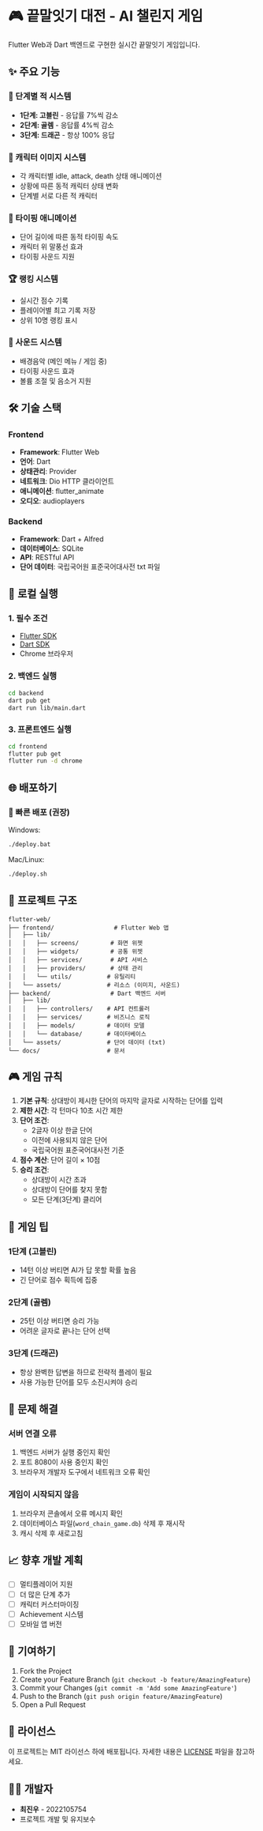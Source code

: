 # 🎮 끝말잇기 대전 - AI 챌린지 게임

Flutter Web과 Dart 백엔드로 구현한 실시간 끝말잇기 게임입니다.

## ✨ 주요 기능

### 🎯 단계별 적 시스템
- **1단계: 고블린** - 응답률 7%씩 감소
- **2단계: 골렘** - 응답률 4%씩 감소  
- **3단계: 드래곤** - 항상 100% 응답

### 🎨 캐릭터 이미지 시스템
- 각 캐릭터별 idle, attack, death 상태 애니메이션
- 상황에 따른 동적 캐릭터 상태 변화
- 단계별 서로 다른 적 캐릭터

### 🎪 타이핑 애니메이션
- 단어 길이에 따른 동적 타이핑 속도
- 캐릭터 위 말풍선 효과
- 타이핑 사운드 지원

### 🏆 랭킹 시스템
- 실시간 점수 기록
- 플레이어별 최고 기록 저장
- 상위 10명 랭킹 표시

### 🎵 사운드 시스템
- 배경음악 (메인 메뉴 / 게임 중)
- 타이핑 사운드 효과
- 볼륨 조절 및 음소거 지원

## 🛠️ 기술 스택

### Frontend
- **Framework**: Flutter Web
- **언어**: Dart
- **상태관리**: Provider
- **네트워크**: Dio HTTP 클라이언트
- **애니메이션**: flutter_animate
- **오디오**: audioplayers

### Backend
- **Framework**: Dart + Alfred
- **데이터베이스**: SQLite
- **API**: RESTful API
- **단어 데이터**: 국립국어원 표준국어대사전 txt 파일

## 🚀 로컬 실행

### 1. 필수 조건
- [Flutter SDK](https://flutter.dev/docs/get-started/install)
- [Dart SDK](https://dart.dev/get-dart)
- Chrome 브라우저

### 2. 백엔드 실행
```bash
cd backend
dart pub get
dart run lib/main.dart
```

### 3. 프론트엔드 실행
```bash
cd frontend
flutter pub get
flutter run -d chrome
```

## 🌐 배포하기

### 🚀 빠른 배포 (권장)
Windows:
```bash
./deploy.bat
```

Mac/Linux:
```bash
./deploy.sh
```


## 📁 프로젝트 구조

```
flutter-web/
├── frontend/                 # Flutter Web 앱
│   ├── lib/
│   │   ├── screens/         # 화면 위젯
│   │   ├── widgets/         # 공통 위젯
│   │   ├── services/        # API 서비스
│   │   ├── providers/       # 상태 관리
│   │   └── utils/          # 유틸리티
│   └── assets/             # 리소스 (이미지, 사운드)
├── backend/                 # Dart 백엔드 서버
│   ├── lib/
│   │   ├── controllers/    # API 컨트롤러
│   │   ├── services/       # 비즈니스 로직
│   │   ├── models/         # 데이터 모델
│   │   └── database/       # 데이터베이스
│   └── assets/             # 단어 데이터 (txt)
└── docs/                   # 문서
```

## 🎮 게임 규칙

1. **기본 규칙**: 상대방이 제시한 단어의 마지막 글자로 시작하는 단어를 입력
2. **제한 시간**: 각 턴마다 10초 시간 제한
3. **단어 조건**: 
   - 2글자 이상 한글 단어
   - 이전에 사용되지 않은 단어
   - 국립국어원 표준국어대사전 기준
4. **점수 계산**: 단어 길이 × 10점
5. **승리 조건**: 
   - 상대방이 시간 초과
   - 상대방이 단어를 찾지 못함
   - 모든 단계(3단계) 클리어

## 🎯 게임 팁

### 1단계 (고블린)
- 14턴 이상 버티면 AI가 답 못할 확률 높음
- 긴 단어로 점수 획득에 집중

### 2단계 (골렘)  
- 25턴 이상 버티면 승리 가능
- 어려운 글자로 끝나는 단어 선택

### 3단계 (드래곤)
- 항상 완벽한 답변을 하므로 전략적 플레이 필요
- 사용 가능한 단어를 모두 소진시켜야 승리

## 🐛 문제 해결

### 서버 연결 오류
1. 백엔드 서버가 실행 중인지 확인
2. 포트 8080이 사용 중인지 확인
3. 브라우저 개발자 도구에서 네트워크 오류 확인

### 게임이 시작되지 않음
1. 브라우저 콘솔에서 오류 메시지 확인
2. 데이터베이스 파일(`word_chain_game.db`) 삭제 후 재시작
3. 캐시 삭제 후 새로고침

## 📈 향후 개발 계획

- [ ] 멀티플레이어 지원
- [ ] 더 많은 단계 추가
- [ ] 캐릭터 커스터마이징
- [ ] Achievement 시스템
- [ ] 모바일 앱 버전

## 🤝 기여하기

1. Fork the Project
2. Create your Feature Branch (`git checkout -b feature/AmazingFeature`)
3. Commit your Changes (`git commit -m 'Add some AmazingFeature'`)
4. Push to the Branch (`git push origin feature/AmazingFeature`)
5. Open a Pull Request

## 📜 라이선스

이 프로젝트는 MIT 라이선스 하에 배포됩니다. 자세한 내용은 [LICENSE](LICENSE) 파일을 참고하세요.

## 👨‍💻 개발자

- **최진우** - 2022105754
- 프로젝트 개발 및 유지보수

